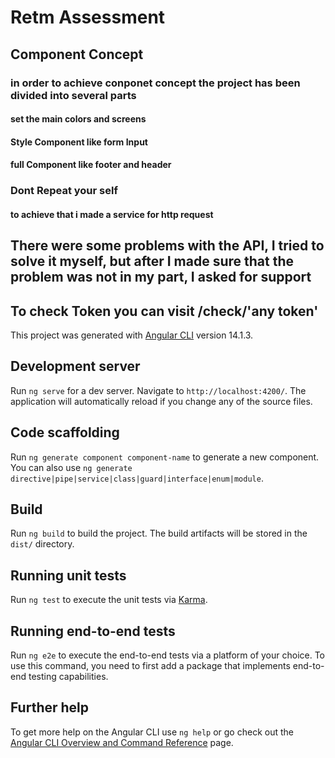 # Retm Assessment

## Component Concept

### in order to achieve conponet concept the project has been divided into several parts

#### set the main colors and screens

#### Style Component like form Input

#### full Component like footer and header

### Dont Repeat your self

#### to achieve that i made a service for http request

## There were some problems with the API, I tried to solve it myself, but after I made sure that the problem was not in my part, I asked for support

## To check Token you can visit /check/'any token'

This project was generated with [Angular CLI](https://github.com/angular/angular-cli) version 14.1.3.

## Development server

Run `ng serve` for a dev server. Navigate to `http://localhost:4200/`. The application will automatically reload if you change any of the source files.

## Code scaffolding

Run `ng generate component component-name` to generate a new component. You can also use `ng generate directive|pipe|service|class|guard|interface|enum|module`.

## Build

Run `ng build` to build the project. The build artifacts will be stored in the `dist/` directory.

## Running unit tests

Run `ng test` to execute the unit tests via [Karma](https://karma-runner.github.io).

## Running end-to-end tests

Run `ng e2e` to execute the end-to-end tests via a platform of your choice. To use this command, you need to first add a package that implements end-to-end testing capabilities.

## Further help

To get more help on the Angular CLI use `ng help` or go check out the [Angular CLI Overview and Command Reference](https://angular.io/cli) page.
